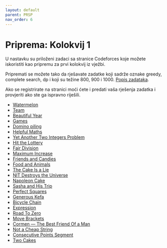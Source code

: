 ```yaml
---
layout: default
parent: PRSP
nav_order: 6
---
```


# Priprema: Kolokvij 1

U nastavku su priloženi zadaci sa stranice Codeforces koje možete iskoristiti kao pripremu za prvi kolokvij iz vježbi.

Pripremati se možete tako da rješavate zadatke koji sadrže oznake greedy, complete search, dp i koji su težine 800, 900 i 1000. [Popis zadataka](https://codeforces.com/problemset).

Ako se registrirate na stranici moći ćete i predati vaša rješenja zadatka i provjeriti ako ste ga ispravno riješili. 

- [Watermelon](https://codeforces.com/problemset/problem/4/A)
- [Team](https://codeforces.com/problemset/problem/231/A)
- [Beautiful Year](https://codeforces.com/problemset/problem/271/A)
- [Games](https://codeforces.com/problemset/problem/268/A)
- [Domino piling](https://codeforces.com/problemset/problem/50/A)
- [Helpful Maths](https://codeforces.com/problemset/problem/339/A)
- [Yet Another Two Integers Problem](https://codeforces.com/problemset/problem/1409/A)
- [Hit the Lottery](https://codeforces.com/problemset/problem/996/A)
- [Fair Division](https://codeforces.com/problemset/problem/1472/B)
- [Maximum Increase](https://codeforces.com/problemset/problem/702/A)
- [Friends and Candies](https://codeforces.com/problemset/problem/1538/B)
- [Food and Animals](https://codeforces.com/problemset/problem/1675/A)
- [The Cake Is a Lie](https://codeforces.com/problemset/problem/1519/B)
- [NIT Destroys the Universe](https://codeforces.com/problemset/problem/1696/B)
- [Napoleon Cake](https://codeforces.com/problemset/problem/1501/B)
- [Sasha and His Trip](https://codeforces.com/problemset/problem/1113/A)
- [Perfect Squares](https://codeforces.com/problemset/problem/914/A)
- [Generous Kefa](https://codeforces.com/problemset/problem/841/A)
- [Bicycle Chain](https://codeforces.com/problemset/problem/215/A)
- [Expression](https://codeforces.com/problemset/problem/479/A)
- [Road To Zero](https://codeforces.com/problemset/problem/1342/A)
- [Move Brackets](https://codeforces.com/problemset/problem/1374/C)
- [Cormen — The Best Friend Of a Man](https://codeforces.com/problemset/problem/732/B)
- [Not a Cheap String](https://codeforces.com/problemset/problem/1702/D)
- [Consecutive Points Segment](https://codeforces.com/problemset/problem/1671/B)
- [Two Cakes](https://codeforces.com/problemset/problem/1130/B)
